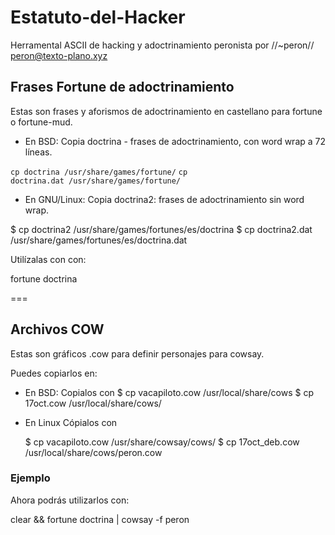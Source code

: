 # Estatuto-del-Hacker
Herramental ASCII de hacking y adoctrinamiento peronista
por //~peron// <peron@texto-plano.xyz>

## Frases Fortune de adoctrinamiento

Estas son frases y aforismos de adoctrinamiento en castellano para fortune o fortune-mud.

  * En BSD: 
Copia doctrina - frases de adoctrinamiento, con word wrap a 72 líneas. 

<code>cp doctrina /usr/share/games/fortune/</code>
<code>cp doctrina.dat /usr/share/games/fortune/</code>

  * En GNU/Linux:
Copia doctrina2: frases de adoctrinamiento sin word wrap.

  $ cp doctrina2 /usr/share/games/fortunes/es/doctrina
  $ cp doctrina2.dat /usr/share/games/fortunes/es/doctrina.dat


Utilízalas con con:

fortune doctrina

===

## Archivos COW

Estas son gráficos .cow para definir personajes para cowsay.

Puedes copiarlos en:

* En BSD:
Copialos con
  $ cp vacapiloto.cow /usr/local/share/cows
  $ cp 17oct.cow /usr/local/share/cows/

* En Linux 
Cópialos con

  $ cp vacapiloto.cow /usr/share/cowsay/cows/
  $ cp 17oct_deb.cow /usr/local/share/cows/peron.cow


### Ejemplo

Ahora podrás utilizarlos con:

  clear && fortune doctrina | cowsay -f peron
